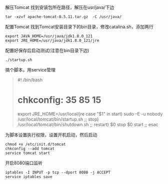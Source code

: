 
解压Tomcat
找到安装包所在路径，解压在usr/java/下边
```
tar -xzvf apache-tomcat-8.5.11.tar.gz  -C /usr/java/
```

配置Tomcat
找到Tomcat安装目录下的bin目录，修改catalina.sh，添加两行
```
export JAVA_HOME=/usr/java/jdk1.8.0_121
export JRE_HOME=/usr/java/jdk1.8.0_121/jre
```
配置好保存后启动测试(注意在bin目录下边)
```
./startup.sh
```

搞个脚本，用service管理
> #! /bin/bash
> # chkconfig: 35 85 15
> export JRE_HOME=/usr/local/jre
> case "$1" in
>   start)
>      sudo –E -u nobody /usr/local/tomcat/bin/startup.sh
>   ;;
>   stop)
>      /usr/local/tomcat/bin/shutdown.sh
>   ;;
>   restart)
>      $0 stop
>      $0 start
>   ;;
> esac

为脚本设置执行权限，设置开机启动，然后启动
```
chmod +x /etc/init.d/tomcat
chkconfig --add tomcat
service tomcat start
```
开启8080端口监听
```
iptables -I INPUT -p tcp --dport 8080 -j ACCEPT
service iptables save
```


